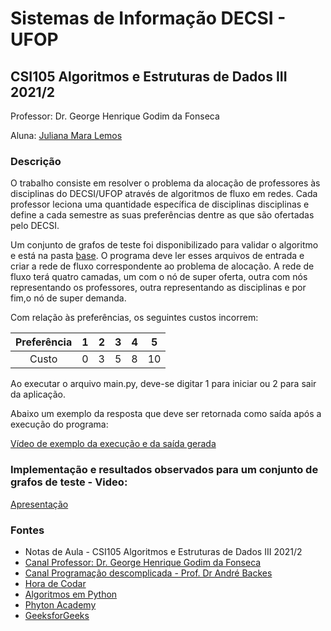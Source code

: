 # Sistemas de Informação DECSI - UFOP
## CSI105 Algoritmos e Estruturas de Dados III 2021/2

Professor: Dr. George Henrique Godim da Fonseca

Aluna: [Juliana Mara Lemos](https://github.com/julianamlemos)

### Descrição
O trabalho consiste em resolver o problema da alocação de professores às disciplinas do DECSI/UFOP através de algoritmos de fluxo em redes.
Cada professor leciona uma quantidade específica de disciplinas disciplinas e define a cada semestre as suas preferências dentre as que são ofertadas pelo DECSI.

Um conjunto de grafos de teste foi disponibilizado para validar o algoritmo e está na pasta [base](https://github.com/julianamlemos/AEDS_3/TP2/base).
O programa deve ler esses arquivos de entrada e criar a rede de fluxo correspondente ao problema de alocação.
A rede de fluxo terá quatro camadas, um com o nó de super oferta, outra com nós representando os professores, outra representando as disciplinas e por fim,o nó de super demanda.

Com relação às preferências, os seguintes
custos incorrem:

| Preferência |  1  |  2  |  3  |  4  |  5  |
|:-----------:|:---:|:---:|:---:|:---:|:---:|
|    Custo    |  0  |  3  |  5  |  8  | 10  |

Ao executar o arquivo main.py, deve-se digitar 1 para iniciar ou 2 para sair da aplicação.

Abaixo um exemplo da resposta que deve ser retornada como saída após a execução do programa:

[Vídeo de exemplo da execução e da saída gerada](https://drive.google.com/file/d/1FqlqKlwPnv9pxtV2Y9iXs20hZe84cnoP/view?usp=sharing)

### Implementação e resultados observados para um conjunto de grafos de teste - Video:
[Apresentação](https://youtu.be/awP-dEtGXfs)

### Fontes
- Notas de Aula - CSI105 Algoritmos e Estruturas de Dados III 2021/2
- [Canal Professor: Dr. George Henrique Godim da Fonseca ](https://www.youtube.com/playlist?list=PLsfh2zkrGs9lf7im2y6ZDlbIrspKBdVD3)
- [Canal Programação descomplicada - Prof. Dr André Backes](https://www.youtube.com/playlist?list=PL8iN9FQ7_jt5TITT-3c4L6xNSmQMx1T4e)
- [Hora de Codar](https://www.horadecodar.com.br/category/python/)
- [Algoritmos em Python](https://algoritmosempython.com.br/cursos/algoritmos-python/intro/)
- [Phyton Academy](https://pythonacademy.com.br/blog/)
- [GeeksforGeeks](https://www.geeksforgeeks.org/python-programming-language/?ref=shm)
